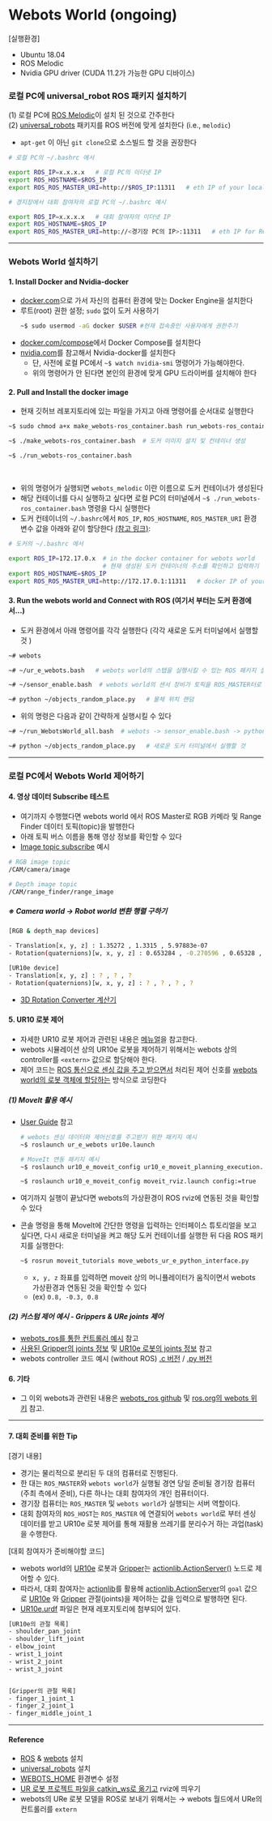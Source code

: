 # Webots World (ongoing)

[실행환경]
* Ubuntu 18.04 
* ROS Melodic  
* Nvidia GPU driver (CUDA 11.2가 가능한 GPU 디바이스)



### 로컬 PC에 __universal_robot__ ROS 패키지 설치하기 
(1) 로컬 PC에 [ROS Melodic](http://wiki.ros.org/melodic)이 설치 된 것으로 간주한다 <br/>
(2) [universal_robots](http://wiki.ros.org/universal_robots) 패키지를 ROS 버전에 맞게 설치한다 (i.e., ```melodic```) <br/>
  * ```apt-get``` 이 아닌 ```git clone```으로 소스빌드 할 것을 권장한다 

```bash
# 로컬 PC의 ~/.bashrc 에서 

export ROS_IP=x.x.x.x   # 로컬 PC의 이더넷 IP 
export ROS_HOSTNAME=$ROS_IP
export ROS_ROS_MASTER_URI=http://$ROS_IP:11311   # eth IP of your local PC for ROS Master 
```
```bash
# 경지장에서 대회 참여자의 로컬 PC의 ~/.bashrc 예시 

export ROS_IP=x.x.x.x   # 대회 참여자의 이더넷 IP 
export ROS_HOSTNAME=$ROS_IP
export ROS_ROS_MASTER_URI=http://<경기장 PC의 IP>:11311   # eth IP for ROS Master 
```


***

### Webots World 설치하기 
#### 1. Install Docker and Nvidia-docker 
* [docker.com](https://docs.docker.com/engine/install/ubuntu/)으로 가서 자신의 컴퓨터 환경에 맞는 Docker Engine을 설치한다 
* 루트(root) 권한 설정; ```sudo``` 없이 도커 사용하기 
  ``` bash
  ~$ sudo usermod -aG docker $USER #현재 접속중인 사용자에게 권한주기 
  ```
* [docker.com/compose](https://docs.docker.com/compose/install/)에서 Docker Compose를 설치한다 
* [nvidia.com](https://docs.nvidia.com/datacenter/cloud-native/container-toolkit/install-guide.html#docker)를 참고해서 Nvidia-docker를 설치한다 
  * 단, 사전에 로컬 PC에서 ```~$ watch nvidia-smi``` 명령어가 가능해야한다. 
  * 위의 명령어가 안 된다면 본인의 환경에 맞게 GPU 드라이버를 설치해야 한다 


#### 2. Pull and Install the docker image 
* 현재 깃허브 레포지토리에 있는 파일을 가지고 아래 명령어를 순서대로 실행한다 
```bash
~$ sudo chmod a+x make_webots-ros_container.bash run_webots-ros_container.bash  # 실행 권한 부여 

~$ ./make_webots-ros_container.bash  # 도커 이미지 설치 및 컨테이너 생성 

~$ ./run_webots-ros_container.bash

```


<br/>

* 위의 명령어가 실행되면 ```webots_melodic``` 이란 이름으로 도커 컨테이너가 생성된다 
* 해당 컨테이너를 다시 실행하고 싶다면 로컬 PC의 터미널에서 ```~$ ./run_webots-ros_container.bash``` 명령을 다시 실행한다 
* 도커 컨테이너의 ```~/.bashrc```에서 ```ROS_IP```, ```ROS_HOSTNAME```, ```ROS_MASTER_URI``` 환경 변수 값을 아래와 같이 할당한다 [(참고 링크)](https://www.ybliu.com/2020/05/ros-remote-debgging-and-communication.html): 

```bash 
# 도커의 ~/.bashrc 에서 

export ROS_IP=172.17.0.x  # in the docker container for webots world
                          # 현재 생성된 도커 컨테이너의 주소를 확인하고 입력하기  
export ROS_HOSTNAME=$ROS_IP
export ROS_ROS_MASTER_URI=http://172.17.0.1:11311   # docker IP of your local PC for ROS Master 
```


  

#### 3. Run the webots world and Connect with ROS (여기서 부터는 도커 환경에서...)
* 도커 환경에서 아래 명령어를 각각 실행한다 (각각 새로운 도커 터미널에서 실행할 것 )
```bash
~# webots 

~# ~/ur_e_webots.bash   # webots world의 스텝을 실행시킬 수 있는 ROS 패키지 실행 

~# ~/sensor_enable.bash  # webots world의 센서 장비가 토픽을 ROS_MASTER터로 발행하도록 서비스 요청(call)

~# python ~/objects_random_place.py   # 물체 위치 랜덤 
```

* 위의 명령은 다음과 같이 간략하게 실행시킬 수 있다 
```bash
~# ~/run_WebotsWorld_all.bash  # webots -> sensor_enable.bash -> python objects_random_place.py 순으로 실행됨 

~# python ~/objects_random_place.py   # 새로운 도커 터미널에서 실행할 것 
```

***
### 로컬 PC에서 Webots World 제어하기 


#### 4. 영상 데이터 Subscribe 테스트 
* 여기까지 수행했다면 webots world 에서 ROS Master로 RGB 카메라 및 Range Finder 데이터 토픽(topic)을 발행한다 
* 아래 토픽 버스 이름을 통해 영상 정보를 확인할 수 있다 
* [Image topic subscribe](https://github.com/DoranLyong/webots-ros-melodic-project/blob/main/catkin_ws/src/ur_e_webots/scripts/webots_ros_tutorial.py) 예시 
```bash 
# RGB image topic 
/CAM/camera/image

# Depth image topic 
/CAM/range_finder/range_image
```

##### ※ Camera world → Robot world 변환 행렬 구하기 
```bash 
[RGB & depth_map devices]

- Translation[x, y, z] : 1.35272 , 1.3315 , 5.97883e-07
- Rotation(quaternions)[w, x, y, z] : 0.653284 , -0.270596 , 0.65328 , 0.270597

[UR10e device]
- Translation[x, y, z] : ? , ? , ? 
- Rotation(quaternions)[w, x, y, z] : ? , ? , ? , ? 
```



* [3D Rotation Converter 계산기](https://www.andre-gaschler.com/rotationconverter/)




#### 5. UR10 로봇 제어
* 자세한 UR10 로봇 제어과 관련된 내용은 [메뉴얼](https://cyberbotics.com/doc/guide/ure)을 참고한다. 
* webots 시뮬레이션 상의 UR10e 로봇을 제어하기 위해서는 webots 상의 controller를 ```<extern>``` 값으로 할당해야 한다. 
* 제어 코드는 [ROS 통신으로 센싱 값을 주고 받으면서](https://github.com/cyberbotics/webots_ros/blob/master/scripts/ros_controller.py) 처리된 제어 신호를 [webots world의 로봇 객체에 할당하는](https://github.com/cyberbotics/webots_ros/blob/master/scripts/ros_python.py) 방식으로 코딩한다 

##### (1) MoveIt 활용 예시 
* [User Guide](https://cyberbotics.com/doc/guide/ure?tab-language=python#ros) 참고 

  ```bash  
  # webots 센싱 데이터와 제어신호를 주고받기 위한 패키지 예시 
  ~$ roslaunch ur_e_webots ur10e.launch
  
  # MoveIt 연동 패키지 예시 
  ~$ roslaunch ur10_e_moveit_config ur10_e_moveit_planning_execution.launch
  
  ~$ roslaunch ur10_e_moveit_config moveit_rviz.launch config:=true   
  ```
* 여기까지 실행이 끝났다면 webots의 가상환경이 ROS rviz에 연동된 것을 확인할 수 있다 
* 콘솔 명령을 통해 MoveIt에 간단한 명령을 입력하는 인터페이스 튜토리얼을 보고 싶다면, 다시 새로운 터미널을 켜고 해당 도커 컨테이너를 실행한 뒤 다음 ROS 패키지를 실행한다: 
  ```bash
  ~$ rosrun moveit_tutorials move_webots_ur_e_python_interface.py  
  ```
  * ```x, y, z``` 좌표를 입력하면 moveit 상의 머니퓰레이터가 움직이면서 webots 가상환경과 연동된 것을 확인할 수 있다 
  * (ex) ```0.8, -0.3, 0.8``` 

##### (2) 커스텀 제어 예시 - Grippers & URe joints 제어 
* [webots_ros를 통한 컨트롤러 예시](https://github.com/cyberbotics/webots_ros/tree/master/scripts) 참고 
* [사용된 Gripper의 joints 정보](https://cyberbotics.com/doc/guide/gripper-actuators#robotiq-3f-gripper) 및 [UR10e 로봇의 joints 정보](https://cyberbotics.com/doc/guide/ure?tab-language=python) 참고 
* webots controller 코드 예시 (without ROS) [.c 버전](https://github.com/cyberbotics/webots/blob/master/projects/robots/universal_robots/controllers/ure_can_grasper/ure_can_grasper.c)  / [.py 버전](https://github.com/DoranLyong/webots-ros-melodic-project/blob/main/controllers/ure_grasper_tutorial/ure_grasper_tutorial.py)


#### 6. 기타 
* 그 이외 webots과 관련된 내용은 [webots_ros github](https://github.com/cyberbotics/webots_ros) 및 [ros.org의 webots 위키](http://wiki.ros.org/webots) 참고. 

***

#### 7. 대회 준비를 위한 Tip
[경기 내용]
* 경기는 물리적으로 분리된 두 대의 컴퓨터로 진행된다. 
* 한 대는 ```ROS_MASTER```와 ```webots world```가 실행될 경연 당일 준비될 경기장 컴퓨터(주최 측에서 준비), 다른 하나는 대회 참여자의 개인 컴퓨터이다. 
* 경기장 컴퓨터는 ```ROS_MASTER``` 및 ```webots world```가 실행되는 서버 역할이다. 
* 대회 참여자의 ```ROS_HOST```는 ```ROS_MASTER``` 에 연결되어 ```webots world```로 부터 센싱 데이터를 받고 UR10e 로봇 제어를 통해 재활용 쓰레기를 분리수거 하는 과업(task)을 수행한다. 

[대회 참여자가 준비해야할 코드]
* webots world의 [UR10e](https://cyberbotics.com/doc/guide/ure) 로봇과 [Gripper](https://cyberbotics.com/doc/guide/gripper-actuators#robotiq-3f-gripper)는 [actionlib.ActionServer()](https://docs.ros.org/en/api/actionlib/html/classactionlib_1_1ActionServer.html) 노드로 제어할 수 있다. 
* 따라서, 대회 참여자는 [actionlib](http://wiki.ros.org/actionlib#Action_Specification:_Goal.2C_Feedback.2C_.26_Result)를 활용해 [actionlib.ActionServer](https://docs.ros.org/en/api/actionlib/html/action__server_8py_source.html)의 ```goal``` 값으로 [UR10e](https://cyberbotics.com/doc/guide/ure) 와 [Gripper](https://cyberbotics.com/doc/guide/gripper-actuators#robotiq-3f-gripper) 관절(joints)을 제어하는 값을 입력으로 발행하면 된다. 
* [UR10e.urdf](https://github.com/DoranLyong/webots-ros-melodic-project/blob/main/UR10e.urdf) 파일은 현재 레포지토리에 첨부되어 있다. 
 ```bash
 [UR10e의 관절 목록]
 - shoulder_pan_joint
 - shoulder_lift_joint
 - elbow_joint
 - wrist_1_joint
 - wrist_2_joint
 - wrist_3_joint
 
 
 [Gripper의 관절 목록]
 - finger_1_joint_1
 - finger_2_joint_1
 - finger_middle_joint_1
 ```

***

#### Reference 
* [ROS](http://wiki.ros.org/Distributions) & [webots](https://cyberbotics.com/) 설치 
* [universal_robots](http://wiki.ros.org/universal_robots) 설치 
* [WEBOTS_HOME](https://cyberbotics.com/doc/guide/tutorial-8-using-ros) 환경변수 설정 
* [UR 로봇 프로젝트 파일을 catkin_ws로 옮기고](https://cyberbotics.com/doc/guide/ure) rviz에 띄우기 
* webots의  URe 로봇 모델을 ROS로 보내기 위해서는 → webots 월드에서 URe의 컨트롤러를 ```extern```

